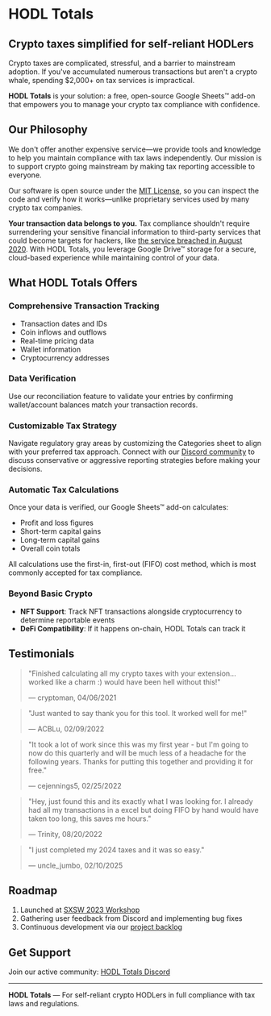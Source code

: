 # HODL Totals

## Crypto taxes simplified for self-reliant HODLers

Crypto taxes are complicated, stressful, and a barrier to mainstream adoption. If you've accumulated numerous transactions but aren't a crypto whale, spending $2,000+ on tax services is impractical.

**HODL Totals** is your solution: a free, open-source Google Sheets™ add-on that empowers you to manage your crypto tax compliance with confidence.

## Our Philosophy

We don't offer another expensive service—we provide tools and knowledge to help you maintain compliance with tax laws independently. Our mission is to support crypto going mainstream by making tax reporting accessible to everyone.

Our software is open source under the [MIT License](https://github.com/dogracer/hodl-totals/blob/main/LICENSE), so you can inspect the code and verify how it works—unlike proprietary services used by many crypto tax companies.

**Your transaction data belongs to you.** Tax compliance shouldn't require surrendering your sensitive financial information to third-party services that could become targets for hackers, like [the service breached in August 2020](https://www.tokenpost.com/More-than-1000-users-affected-in-a-cryptocurrency-tax-reporting-service-hack-5712). With HODL Totals, you leverage Google Drive™ storage for a secure, cloud-based experience while maintaining control of your data.

## What HODL Totals Offers

### Comprehensive Transaction Tracking
- Transaction dates and IDs
- Coin inflows and outflows
- Real-time pricing data
- Wallet information
- Cryptocurrency addresses

### Data Verification
Use our reconciliation feature to validate your entries by confirming wallet/account balances match your transaction records.

### Customizable Tax Strategy
Navigate regulatory gray areas by customizing the Categories sheet to align with your preferred tax approach. Connect with our [Discord community](https://discord.com/invite/TWuA9DzZth) to discuss conservative or aggressive reporting strategies before making your decisions.

### Automatic Tax Calculations
Once your data is verified, our Google Sheets™ add-on calculates:
- Profit and loss figures
- Short-term capital gains
- Long-term capital gains
- Overall coin totals

All calculations use the first-in, first-out (FIFO) cost method, which is most commonly accepted for tax compliance.

### Beyond Basic Crypto
- **NFT Support**: Track NFT transactions alongside cryptocurrency to determine reportable events
- **DeFi Compatibility**: If it happens on-chain, HODL Totals can track it

## Testimonials

> "Finished calculating all my crypto taxes with your extension... worked like a charm :) would have been hell without this!"
> 
> — cryptoman, 04/06/2021

> "Just wanted to say thank you for this tool. It worked well for me!"
> 
> — ACBLu, 02/09/2022

> "It took a lot of work since this was my first year - but I'm going to now do this quarterly and will be much less of a headache for the following years. Thanks for putting this together and providing it for free."
> 
> — cejennings5, 02/25/2022

> "Hey, just found this and its exactly what I was looking for. I already had all my transactions in a excel but doing FIFO by hand would have taken too long, this saves me hours."
> 
> — Trinity, 08/20/2022

> "I just completed my 2024 taxes and it was so easy."
> 
> — uncle_jumbo, 02/10/2025

## Roadmap
1. Launched at [SXSW 2023 Workshop](https://bit.ly/cryptotaxslidessxsw)
2. Gathering user feedback from Discord and implementing bug fixes
3. Continuous development via our [project backlog](https://trello.com/b/5E0bbIr2/hodl-totals)

## Get Support
Join our active community: [HODL Totals Discord](https://discord.com/invite/TWuA9DzZth)

---
**HODL Totals** — For self-reliant crypto HODLers in full compliance with tax laws and regulations.
